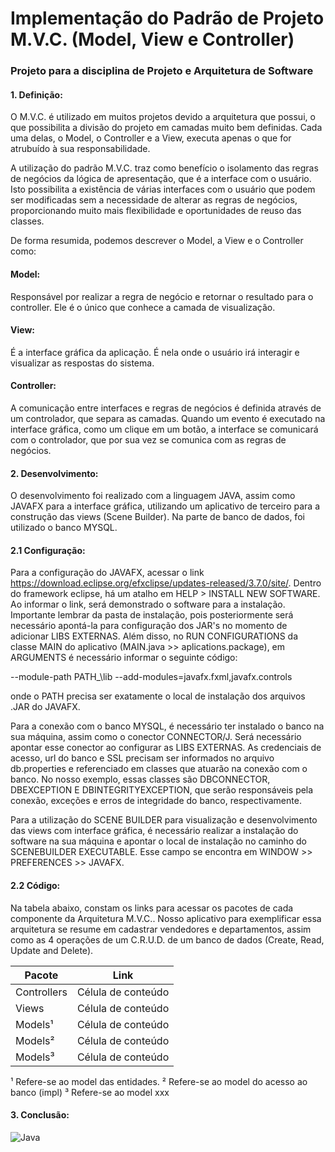 # Implementação do Padrão de Projeto M.V.C. (Model, View e Controller)
### Projeto para a disciplina de Projeto e Arquitetura de Software

#### 1. Definição:

O M.V.C. é utilizado em muitos projetos devido a arquitetura que possui, o que possibilita a divisão do projeto em camadas muito bem definidas. Cada uma delas, o Model, o Controller e a View, executa apenas o que for atrubuído à sua responsabilidade.

A utilização do padrão M.V.C. traz como benefício o isolamento das regras de negócios da lógica de apresentação, que é a interface com o usuário. Isto possibilita a existência de várias interfaces com o usuário que podem ser modificadas sem a necessidade de alterar as regras de negócios, proporcionando muito mais flexibilidade e oportunidades de reuso das classes.

De forma resumida, podemos descrever o Model, a View e o Controller como:

#### Model: 
Responsável por realizar a regra de negócio e retornar o resultado para o controller. Ele é o único que conhece a camada de visualização.

#### View: 
É a interface gráfica da aplicação. É nela onde o usuário irá interagir e visualizar as respostas do sistema.

#### Controller:
A comunicação entre interfaces e regras de negócios é definida através de um controlador, que separa as camadas. Quando um evento é executado na interface gráfica, como um clique em um botão, a interface se comunicará com o controlador, que por sua vez se comunica com as regras de negócios.

#### 2. Desenvolvimento:
O desenvolvimento foi realizado com a linguagem JAVA, assim como JAVAFX para a interface gráfica, utilizando um aplicativo de terceiro para a construção das views (Scene Builder). Na parte de banco de dados, foi utilizado o banco MYSQL.

#### 2.1 Configuração:
Para a configuração do JAVAFX, acessar o link https://download.eclipse.org/efxclipse/updates-released/3.7.0/site/.
Dentro do framework eclipse, há um atalho em HELP > INSTALL NEW SOFTWARE. Ao informar o link, será demonstrado o software para a instalação. Importante lembrar da   pasta de instalação, pois posteriormente será necessário apontá-la para configuração dos JAR's no momento de adicionar LIBS EXTERNAS.
Além disso, no RUN CONFIGURATIONS da classe MAIN do aplicativo (MAIN.java >> aplications.package), em ARGUMENTS é necessário informar o seguinte código:

--module-path PATH_\lib --add-modules=javafx.fxml,javafx.controls

onde o PATH precisa ser exatamente o local de instalação dos arquivos .JAR do JAVAFX.

Para a conexão com o banco MYSQL, é necessário ter instalado o banco na sua máquina, assim como o conector CONNECTOR/J. Será necessário apontar esse conector ao configurar as LIBS EXTERNAS. As credenciais de acesso, url do banco e SSL precisam ser informados no arquivo db.properties e referenciado em classes que atuarão na conexão com o banco. No nosso exemplo, essas classes são DBCONNECTOR, DBEXCEPTION E DBINTEGRITYEXCEPTION, que serão responsáveis pela conexão, exceções e erros de integridade do banco, respectivamente.

Para a utilização do SCENE BUILDER para visualização e desenvolvimento das views com interface gráfica, é necessário realizar a instalação do software na sua máquina e apontar o local de instalação no caminho do SCENEBUILDER EXECUTABLE. Esse campo se encontra em WINDOW >> PREFERENCES >> JAVAFX.

#### 2.2 Código:
Na tabela abaixo, constam os links para acessar os pacotes de cada componente da Arquitetura M.V.C.. Nosso aplicativo para exemplificar essa arquitetura se resume em cadastrar vendedores e departamentos, assim como as 4 operações de um C.R.U.D. de um banco de dados (Create, Read, Update and Delete).

| Pacote  |  Link  |
| ------------------- | ------------------- |
|  Controllers |  Célula de conteúdo |
|  Views |  Célula de conteúdo |
|  Models¹ |  Célula de conteúdo |
|  Models² |  Célula de conteúdo |
|  Models³ |  Célula de conteúdo |

¹ Refere-se ao model das entidades.
² Refere-se ao model do acesso ao banco (impl)
³ Refere-se ao model xxx

#### 3. Conclusão:

<img alt="Java" src="https://img.shields.io/badge/java-%23ED8B00.svg?&style=for-the-badge&logo=java&logoColor=white"/> 
